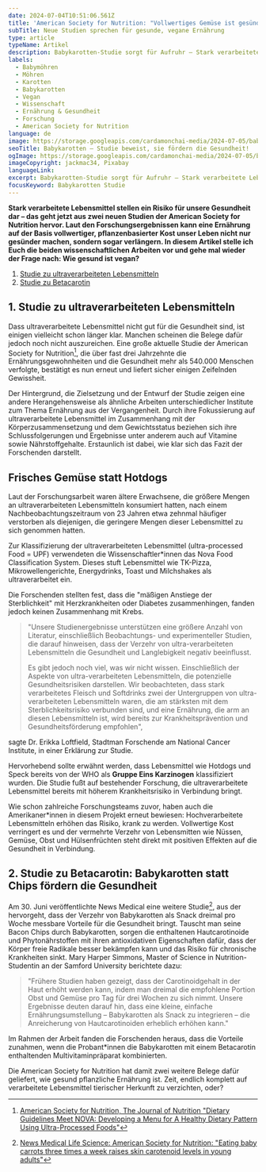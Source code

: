 ```yaml
---
date: 2024-07-04T10:51:06.561Z
title: 'American Society for Nutrition: "Vollwertiges Gemüse ist gesünder als hochverarbeitetes Fleisch"'
subTitle: Neue Studien sprechen für gesunde, vegane Ernährung
type: article
typeName: Artikel
description: Babykarotten-Studie sorgt für Aufruhr – Stark verarbeitete Lebensmittel sind ein Risiko für die Gesundheit. Babykarotten sind ein perfekter Ersatz für Chips. Holt Euch hier alle Infos zum brandheißen Thema!
labels:
  - Babymöhren
  - Möhren
  - Karotten
  - Babykarotten
  - Vegan
  - Wissenschaft
  - Ernährung & Gesundheit
  - Forschung
  - American Society for Nutrition
language: de
image: https://storage.googleapis.com/cardamonchai-media/2024-07-05/babymoehren-studie-soundsvegan-com-jpg-imagine-f89838_cc7744_1024_768/640.webp
seoTitle: Babykarotten – Studie beweist, sie fördern die Gesundheit!
ogImage: https://storage.googleapis.com/cardamonchai-media/2024-07-05/babymoehren-studie-soundsvegan-com-og-jpg-imagine-f89838_cb7443_1200_628/640.webp
imageCopyright: jackmac34, Pixabay
languageLink:
excerpt: Babykarotten-Studie sorgt für Aufruhr – Stark verarbeitete Lebensmittel stellen ein Risiko für unsere Gesundheit dar – das geht jetzt aus zwei neuen wissenschaftlichen Arbeiten der American Society for Nutrition hervor. Laut den Forschungsergebnissen kann eine Ernährung auf der Basis vollwertiger, pflanzenbasierter Kost unser Leben nicht nur gesünder machen, sondern sogar verlängern.
focusKeyword: Babykarotten Studie
---
```


**Stark verarbeitete Lebensmittel stellen ein Risiko für unsere Gesundheit dar – das geht jetzt aus zwei neuen Studien der American Society for Nutrition hervor. Laut den Forschungsergebnissen kann eine Ernährung auf der Basis vollwertiger, pflanzenbasierter Kost unser Leben nicht nur gesünder machen, sondern sogar verlängern. In diesem Artikel stelle ich Euch die beiden wissenschaftlichen Arbeiten vor und gehe mal wieder der Frage nach: Wie gesund ist vegan?**

1. [Studie zu ultraverarbeiteten Lebensmitteln](#ultraverarbeitete-lebensmittel)
2. [Studie zu Betacarotin](#betacarotin)

<div id="ultraverarbeitete-lebensmittel"></div>

## 1. Studie zu ultraverarbeiteten Lebensmitteln

Dass ultraverarbeitete Lebensmittel nicht gut für die Gesundheit sind, ist einigen vielleicht schon länger klar. Manchen scheinen die Belege dafür jedoch noch nicht auszureichen. Eine große aktuelle Studie der American Society for Nutrition[^1], die über fast drei Jahrzehnte die Ernährungsgewohnheiten und die Gesundheit mehr als 540.000 Menschen verfolgte, bestätigt es nun erneut und liefert sicher einigen Zeifelnden Gewissheit.

Der Hintergrund, die Zielsetzung und der Entwurf der Studie zeigen eine andere Herangehensweise als ähnliche Arbeiten unterschiedlicher Institute zum Thema Ernährung aus der Vergangenheit. Durch ihre Fokussierung auf ultraverarbeitete Lebensmittel im Zusammenhang mit der Körperzusammensetzung und dem Gewichtsstatus beziehen sich ihre Schlussfolgerungen und Ergebnisse unter anderem auch auf Vitamine sowie Nährstoffgehalte. Erstaunlich ist dabei, wie klar sich das Fazit der Forschenden darstellt.

## Frisches Gemüse statt Hotdogs

Laut der Forschungsarbeit waren ältere Erwachsene, die größere Mengen an ultraverarbeiteten Lebensmitteln konsumiert hatten, nach einem Nachbeobachtungszeitraum von 23 Jahren etwa zehnmal häufiger verstorben als diejenigen, die geringere Mengen dieser Lebensmittel zu sich genommen hatten.

Zur Klassifizierung der ultraverarbeiteten Lebensmittel (ultra-processed Food = UPF) verwendeten die Wissenschaftler\*innen das Nova Food Classification System. Dieses stuft Lebensmittel wie TK-Pizza, Mikrowellengerichte, Energydrinks, Toast und Milchshakes als ultraverarbeitet ein.

Die Forschenden stellten fest, dass die "mäßigen Anstiege der Sterblichkeit" mit Herzkrankheiten oder Diabetes zusammenhingen, fanden jedoch keinen Zusammenhang mit Krebs.

> "Unsere Studienergebnisse unterstützen eine größere Anzahl von Literatur, einschließlich Beobachtungs- und experimenteller Studien, die darauf hinweisen, dass der Verzehr von ultra-verarbeiteten Lebensmitteln die Gesundheit und Langlebigkeit negativ beeinflusst.
>
> Es gibt jedoch noch viel, was wir nicht wissen. Einschließlich der Aspekte von ultra-verarbeiteten Lebensmitteln, die potenzielle Gesundheitsrisiken darstellen. Wir beobachteten, dass stark verarbeitetes Fleisch und Softdrinks zwei der Untergruppen von ultra-verarbeiteten Lebensmitteln waren, die am stärksten mit dem Sterblichkeitsrisiko verbunden sind, und eine Ernährung, die arm an diesen Lebensmitteln ist, wird bereits zur Krankheitsprävention und Gesundheitsförderung empfohlen",

sagte Dr. Erikka Loftfield, Stadtman Forschende am National Cancer Institute, in einer Erklärung zur Studie.

Hervorhebend sollte erwähnt werden, dass Lebensmittel wie Hotdogs und Speck bereits von der WHO als **Gruppe Eins Karzinogen** klassifiziert wurden. Die Studie fußt auf bestehender Forschung, die ultraverarbeitete Lebensmittel bereits mit höherem Krankheitsrisiko in Verbindung bringt.

Wie schon zahlreiche Forschungsteams zuvor, haben auch die Amerikaner\*innen in diesem Projekt erneut bewiesen: Hochverarbeitete Lebensmitteln erhöhen das Risiko, krank zu werden. Vollwertige Kost verringert es und der vermehrte Verzehr von Lebensmitten wie Nüssen, Gemüse, Obst und Hülsenfrüchten steht direkt mit positiven Effekten auf die Gesundheit in Verbindung.

<div id="betacarotin"></div>

## 2. Studie zu Betacarotin: Babykarotten statt Chips fördern die Gesundheit

Am 30. Juni veröffentlichte News Medical eine weitere Studie[^2], aus der hervorgeht, dass der Verzehr von Babykarotten als Snack dreimal pro Woche messbare Vorteile für die Gesundheit bringt. Tauscht man seine Bacon Chips durch Babykarotten, sorgen die enthaltenen Hautcarotinoide und Phytonährstoffen mit ihren antioxidativen Eigenschaften dafür, dass der Körper freie Radikale besser bekämpfen kann und das Risiko für chronische Krankheiten sinkt. Mary Harper Simmons, Master of Science in Nutrition-Studentin an der Samford University berichtete dazu:

> "Frühere Studien haben gezeigt, dass der Carotinoidgehalt in der Haut erhöht werden kann, indem man dreimal die empfohlene Portion Obst und Gemüse pro Tag für drei Wochen zu sich nimmt. Unsere Ergebnisse deuten darauf hin, dass eine kleine, einfache Ernährungsumstellung – Babykarotten als Snack zu integrieren – die Anreicherung von Hautcarotinoiden erheblich erhöhen kann."

Im Rahmen der Arbeit fanden die Forschenden heraus, dass die Vorteile zunahmen, wenn die Probant\*innen die Babykarotten mit einem Betacarotin enthaltenden Multivitaminpräparat kombinierten.

Die American Society for Nutrition hat damit zwei weitere Belege dafür geliefert, wie gesund pflanzliche Ernährung ist. Zeit, endlich komplett auf verarbeitete Lebensmittel tierischer Herkunft zu verzichten, oder?

[^1]: [American Society for Nutrition, The Journal of Nutrition "Dietary Guidelines Meet NOVA: Developing a Menu for A Healthy Dietary Pattern Using Ultra-Processed Foods"](<https://jn.nutrition.org/article/S0022-3166(23)72434-6/fulltext>)
[^2]: [News Medical Life Science: American Society for Nutrition: "Eating baby carrots three times a week raises skin carotenoid levels in young adults"](https://www.news-medical.net/news/20240630/Eating-baby-carrots-three-times-a-week-raises-skin-carotenoid-levels-in-young-adults.aspx#:~:text=by%201%20person-,Eating%20baby%20carrots%20three%20times%20a%20week,carotenoid%20levels%20in%20young%20adults&text=A%20new%20study%20found%20that,skin%20carotenoids%20in%20young%20adults.)
